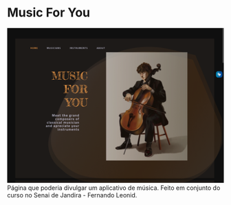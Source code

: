 # Music For You
![](./apresentação/screenshot.png)
Página que poderia divulgar um aplicativo de música. Feito em conjunto do curso no Senai de Jandira - Fernando Leonid.


